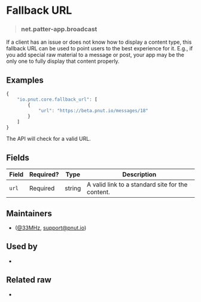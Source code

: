 <!-- give your raw a title -->
# Fallback URL

<!-- specify the "type" for your raw -->
> ### net.patter-app.broadcast

<!-- provide a description of what your raw represents -->

If a client has an issue or does not know how to display a content type, this fallback URL can be used to point users to the best experience for it. E.g., if you add special raw material to a message or post, your app may be the only one to fully display that content properly.

<!-- provide at least one example of what your raw might look like in the wild -->
## Examples

~~~ js
{
    "io.pnut.core.fallback_url": [
        {
            "url": "https://beta.pnut.io/messages/18"
        }
    ]
}
~~~

The API will check for a valid URL.

<!-- provide a complete description of the fields in the "value" object for your raw -->
## Fields

| Field | Required? | Type | Description |
| ----- | --------- | ---- | ----------- |
| `url` | Required | string | A valid link to a standard site for the content. |

<!-- provide a way to contact you -->
## Maintainers
* ([@33MHz](https://pnut.io/@33mhz), [support@pnut.io](mailto:support@pnut.io))

<!-- provide references to compatible apps / service -->
## Used by
* 

<!-- provide references to related raws -->
## Related raw
* 